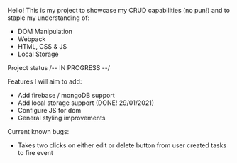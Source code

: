 Hello! This is my project to showcase my CRUD capabilities (no pun!) and to staple my understanding of:
- DOM Manipulation
- Webpack
- HTML, CSS & JS
- Local Storage

Project status /-- IN PROGRESS --/

Features I will aim to add:
- Add firebase / mongoDB support
- Add local storage support (DONE! 29/01/2021)
- Configure JS for dom
- General styling improvements

Current known bugs:

- Takes two clicks on either edit or delete button from user created tasks to fire event